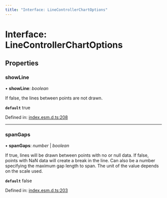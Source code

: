 ```yaml
---
title: "Interface: LineControllerChartOptions"
---
```


# Interface: LineControllerChartOptions

## Properties

### showLine

• **showLine**: *boolean*

If false, the lines between points are not drawn.

**`default`** true

Defined in: [index.esm.d.ts:208](https://github.com/chartjs/Chart.js/blob/b319f2cf/types/index.esm.d.ts#L208)

___

### spanGaps

• **spanGaps**: *number* \| *boolean*

If true, lines will be drawn between points with no or null data. If false, points with NaN data will create a break in the line. Can also be a number specifying the maximum gap length to span. The unit of the value depends on the scale used.

**`default`** false

Defined in: [index.esm.d.ts:203](https://github.com/chartjs/Chart.js/blob/b319f2cf/types/index.esm.d.ts#L203)
